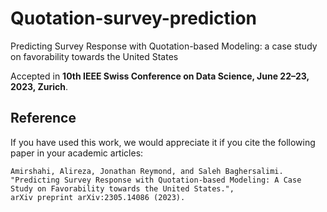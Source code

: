 # Quotation-survey-prediction
Predicting Survey Response with Quotation-based Modeling: a case study on favorability towards the United States

Accepted in **10th IEEE Swiss Conference on Data Science, June 22–23, 2023, Zurich**.

## Reference
If you have used this work, we would appreciate it if you cite the following paper in your academic articles:
```
Amirshahi, Alireza, Jonathan Reymond, and Saleh Baghersalimi. "Predicting Survey Response with Quotation-based Modeling: A Case Study on Favorability towards the United States.",
arXiv preprint arXiv:2305.14086 (2023).
```
